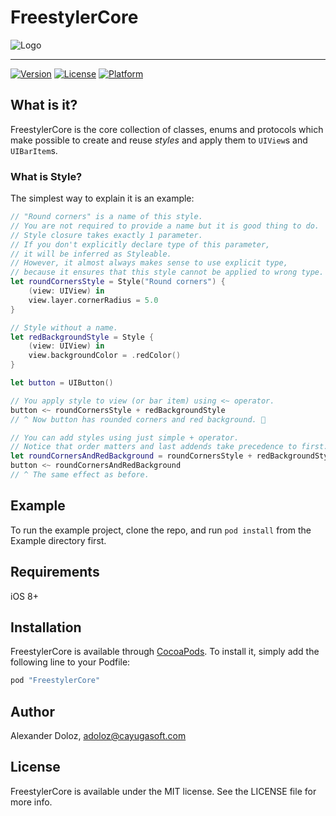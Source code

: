 # FreestylerCore

![Logo](https://raw.githubusercontent.com/Cayugasoft/FreestylerCore/master/FreestylerLogo.png)

---


[![Version](https://img.shields.io/cocoapods/v/FreestylerCore.svg?style=flat)](http://cocoapods.org/pods/FreestylerCore)
[![License](https://img.shields.io/cocoapods/l/FreestylerCore.svg?style=flat)](http://cocoapods.org/pods/FreestylerCore)
[![Platform](https://img.shields.io/cocoapods/p/FreestylerCore.svg?style=flat)](http://cocoapods.org/pods/FreestylerCore)

## What is it?
FreestylerCore is the core collection of classes, enums and protocols which make possible to create and reuse *styles* and apply them to `UIView`s and `UIBarItem`s.

### What is Style?
The simplest way to explain it is an example:
```swift
// "Round corners" is a name of this style.
// You are not required to provide a name but it is good thing to do.
// Style closure takes exactly 1 parameter.
// If you don't explicitly declare type of this parameter,
// it will be inferred as Styleable.
// However, it almost always makes sense to use explicit type,
// because it ensures that this style cannot be applied to wrong type.
let roundCornersStyle = Style("Round corners") {
    (view: UIView) in
    view.layer.cornerRadius = 5.0
}

// Style without a name.
let redBackgroundStyle = Style {
    (view: UIView) in
    view.backgroundColor = .redColor()
}

let button = UIButton()

// You apply style to view (or bar item) using <~ operator.
button <~ roundCornersStyle + redBackgroundStyle
// ^ Now button has rounded corners and red background. 🎉

// You can add styles using just simple + operator. 
// Notice that order matters and last addends take precedence to first.
let roundCornersAndRedBackground = roundCornersStyle + redBackgroundStyle
button <~ roundCornersAndRedBackground
// ^ The same effect as before.
```

## Example

To run the example project, clone the repo, and run `pod install` from the Example directory first.

## Requirements

iOS 8+

## Installation

FreestylerCore is available through [CocoaPods](http://cocoapods.org). To install
it, simply add the following line to your Podfile:

```ruby
pod "FreestylerCore"
```

## Author

Alexander Doloz, adoloz@cayugasoft.com

## License

FreestylerCore is available under the MIT license. See the LICENSE file for more info.